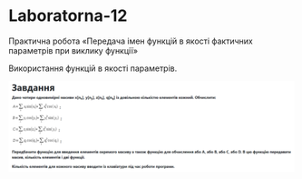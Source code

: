 # Laboratorna-12
Практична робота «Передача імен функцій в якості фактичних параметрів при виклику функції»

Використання функцій в якості параметрів. 

![Завдання з міксу](https://github.com/daria-sng/Laboratorna-12/blob/main/task.png) 
